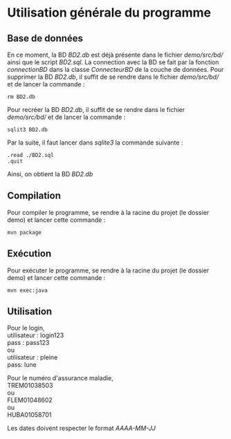 # Utilisation générale du programme

## Base de données
En ce moment, la BD  *BD2.db* est déjà présente dans le fichier *demo/src/bd/* ainsi que le script *BD2.sql*.
La connection avec la BD se fait par la fonction *connectionBD* dans la classe *ConnecteurBD* de la couche 
de données.
Pour supprimer la BD *BD2.db*, il suffit de se rendre dans le fichier *demo/src/bd/* et de lancer la commande :
```
rm BD2.db
```
Pour recréer la BD *BD2.db*, il suffit de se rendre dans le fichier *demo/src/bd/* et de lancer la commande :
```
sqlit3 BD2.db
```
Par la suite, il faut lancer dans *sqlite3* la commande suivante :
```
.read ./BD2.sql
.quit
```
Ainsi, on obtient la BD *BD2.db*


## Compilation
Pour compiler le programme, se rendre à la racine du projet (le dossier demo) et lancer cette commande :

``` 
mvn package
``` 

## Exécution
Pour exécuter le programme, se rendre à la racine du projet (le dossier demo) et lancer cette commande :
``` 
mvn exec:java

``` 

## Utilisation
Pour le login,     
utilisateur : login123    
pass : pass123    
ou    
utilisateur : pleine    
pass: lune    

Pour le numéro d'assurance maladie,    
TREM01038503     
ou     
FLEM01048602     
ou     
HUBA01058701     

Les dates doivent respecter le format *AAAA-MM-JJ*